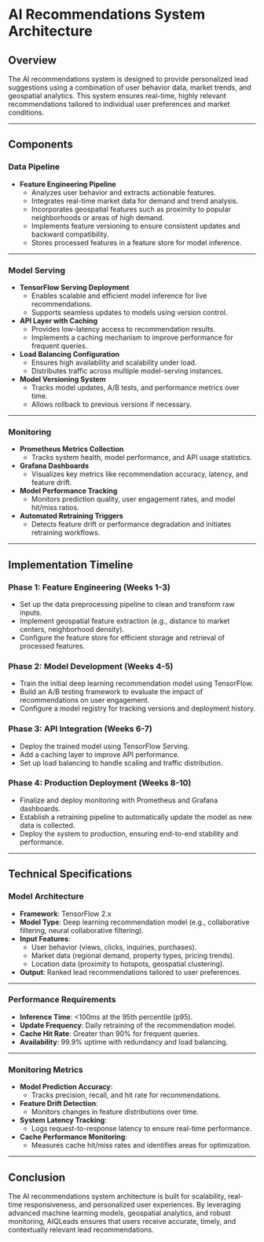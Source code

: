 # AI Recommendations System Architecture

## Overview
The AI recommendations system is designed to provide personalized lead suggestions using a combination of user behavior data, market trends, and geospatial analytics. This system ensures real-time, highly relevant recommendations tailored to individual user preferences and market conditions.

---

## Components

### Data Pipeline
- **Feature Engineering Pipeline**
  - Analyzes user behavior and extracts actionable features.
  - Integrates real-time market data for demand and trend analysis.
  - Incorporates geospatial features such as proximity to popular neighborhoods or areas of high demand.
  - Implements feature versioning to ensure consistent updates and backward compatibility.
  - Stores processed features in a feature store for model inference.

---

### Model Serving
- **TensorFlow Serving Deployment**
  - Enables scalable and efficient model inference for live recommendations.
  - Supports seamless updates to models using version control.
- **API Layer with Caching**
  - Provides low-latency access to recommendation results.
  - Implements a caching mechanism to improve performance for frequent queries.
- **Load Balancing Configuration**
  - Ensures high availability and scalability under load.
  - Distributes traffic across multiple model-serving instances.
- **Model Versioning System**
  - Tracks model updates, A/B tests, and performance metrics over time.
  - Allows rollback to previous versions if necessary.

---

### Monitoring
- **Prometheus Metrics Collection**
  - Tracks system health, model performance, and API usage statistics.
- **Grafana Dashboards**
  - Visualizes key metrics like recommendation accuracy, latency, and feature drift.
- **Model Performance Tracking**
  - Monitors prediction quality, user engagement rates, and model hit/miss ratios.
- **Automated Retraining Triggers**
  - Detects feature drift or performance degradation and initiates retraining workflows.

---

## Implementation Timeline

### **Phase 1: Feature Engineering (Weeks 1-3)**
- Set up the data preprocessing pipeline to clean and transform raw inputs.
- Implement geospatial feature extraction (e.g., distance to market centers, neighborhood density).
- Configure the feature store for efficient storage and retrieval of processed features.

### **Phase 2: Model Development (Weeks 4-5)**
- Train the initial deep learning recommendation model using TensorFlow.
- Build an A/B testing framework to evaluate the impact of recommendations on user engagement.
- Configure a model registry for tracking versions and deployment history.

### **Phase 3: API Integration (Weeks 6-7)**
- Deploy the trained model using TensorFlow Serving.
- Add a caching layer to improve API performance.
- Set up load balancing to handle scaling and traffic distribution.

### **Phase 4: Production Deployment (Weeks 8-10)**
- Finalize and deploy monitoring with Prometheus and Grafana dashboards.
- Establish a retraining pipeline to automatically update the model as new data is collected.
- Deploy the system to production, ensuring end-to-end stability and performance.

---

## Technical Specifications

### Model Architecture
- **Framework**: TensorFlow 2.x
- **Model Type**: Deep learning recommendation model (e.g., collaborative filtering, neural collaborative filtering).
- **Input Features**:
  - User behavior (views, clicks, inquiries, purchases).
  - Market data (regional demand, property types, pricing trends).
  - Location data (proximity to hotspots, geospatial clustering).
- **Output**: Ranked lead recommendations tailored to user preferences.

---

### Performance Requirements
- **Inference Time**: <100ms at the 95th percentile (p95).
- **Update Frequency**: Daily retraining of the recommendation model.
- **Cache Hit Rate**: Greater than 90% for frequent queries.
- **Availability**: 99.9% uptime with redundancy and load balancing.

---

### Monitoring Metrics
- **Model Prediction Accuracy**:
  - Tracks precision, recall, and hit rate for recommendations.
- **Feature Drift Detection**:
  - Monitors changes in feature distributions over time.
- **System Latency Tracking**:
  - Logs request-to-response latency to ensure real-time performance.
- **Cache Performance Monitoring**:
  - Measures cache hit/miss rates and identifies areas for optimization.

---

## Conclusion
The AI recommendations system architecture is built for scalability, real-time responsiveness, and personalized user experiences. By leveraging advanced machine learning models, geospatial analytics, and robust monitoring, AIQLeads ensures that users receive accurate, timely, and contextually relevant lead recommendations.

